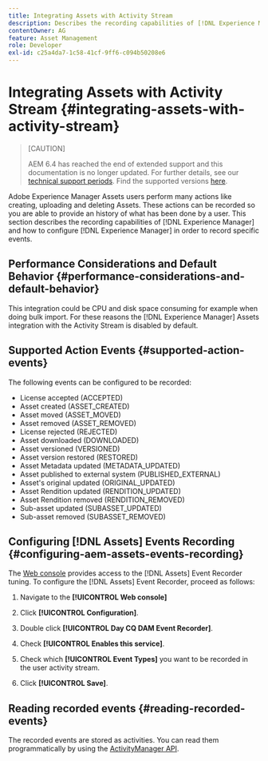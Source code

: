 ```yaml
---
title: Integrating Assets with Activity Stream
description: Describes the recording capabilities of [!DNL Experience Manager] and how to configure [!DNL Experience Manager] to record specific events.
contentOwner: AG
feature: Asset Management
role: Developer
exl-id: c25a4da7-1c58-41cf-9ff6-c094b50208e6
---
```

# Integrating Assets with Activity Stream {#integrating-assets-with-activity-stream}

>[CAUTION]
>
>AEM 6.4 has reached the end of extended support and this documentation is no longer updated. For further details, see our [technical support periods](https://helpx.adobe.com/support/programs/eol-matrix.html). Find the supported versions [here](https://experienceleague.adobe.com/docs/).

Adobe Experience Manager Assets users perform many actions like creating, uploading and deleting Assets. These actions can be recorded so you are able to provide an history of what has been done by a user. This section describes the recording capabilities of [!DNL Experience Manager] and how to configure [!DNL Experience Manager] in order to record specific events.

## Performance Considerations and Default Behavior {#performance-considerations-and-default-behavior}

This integration could be CPU and disk space consuming for example when doing bulk import. For these reasons the [!DNL Experience Manager] Assets integration with the Activity Stream is disabled by default.

## Supported Action Events {#supported-action-events}

The following events can be configured to be recorded:

* License accepted (ACCEPTED)
* Asset created (ASSET_CREATED)
* Asset moved (ASSET_MOVED)
* Asset removed (ASSET_REMOVED)
* License rejected (REJECTED)
* Asset downloaded (DOWNLOADED)
* Asset versioned (VERSIONED)
* Asset version restored (RESTORED)
* Asset Metadata updated (METADATA_UPDATED)
* Asset published to external system (PUBLISHED_EXTERNAL)
* Asset's original updated (ORIGINAL_UPDATED)
* Asset Rendition updated (RENDITION_UPDATED)
* Asset Rendition removed (RENDITION_REMOVED)
* Sub-asset updated (SUBASSET_UPDATED)
* Sub-asset removed (SUBASSET_REMOVED)

## Configuring [!DNL Assets] Events Recording {#configuring-aem-assets-events-recording}

The [Web console](/help/sites-deploying/configuring-osgi.md) provides access to the [!DNL Assets] Event Recorder tuning. To configure the [!DNL Assets] Event Recorder, proceed as follows:

1. Navigate to the **[!UICONTROL Web console]** 

1. Click **[!UICONTROL Configuration]**.  

1. Double click **[!UICONTROL Day CQ DAM Event Recorder]**.  

1. Check **[!UICONTROL Enables this service]**.  

1. Check which **[!UICONTROL Event Types]** you want to be recorded in the user activity stream.  

1. Click **[!UICONTROL Save]**.

## Reading recorded events {#reading-recorded-events}

The recorded events are stored as activities. You can read them programmatically by using the [ActivityManager API](https://helpx.adobe.com/experience-manager/6-4/sites/developing/using/reference-materials/javadoc/com/adobe/granite/activitystreams/ActivityManager.html).
